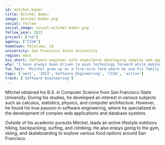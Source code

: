 ```yaml
---
id: mitchel-baker
title: Mitchel Baker
image: mitchel-baker.png
social: fellow
social_image: social-mitchel-baker.png
fellow_year: 2023
project: ["na"]
agency: ["CISA"]
hometown: Petaluma, CA
university: San Francisco State University
region: west
bio_short: Software engineer with experience developing complex web applications and database systems
why: "I have always been driven to push technology forward while making a positive impact on the lives of others. When I discovered the Digital Corps, I realized it was an opportunity to contribute towards high-impact areas in government while building upon critical infrastructure to benefit the American people."
fun_fact: 'Mitchel grew up on a five-acre farm where he and his family took care of free-range hens, sheep, and cattle.'
tags: ['west', '2023','Software_Engineering', 'CISA', 'active']
track: ['Software Engineering']
---
```


Mitchel obtained his B.S. in Computer Science from San Francisco State University. During his studies, he developed an interest in various subjects such as calculus, statistics, physics, and computer architecture. However, he found his true passion in software engineering, where he specialized in the development of complex web applications and database systems.

Outside of his academic pursuits Mitchel, leads an active lifestyle outdoors hiking, backpacking, surfing, and climbing. He also enjoys going to the gym, skiing, and skateboarding to explore various food options around San Francisco.
